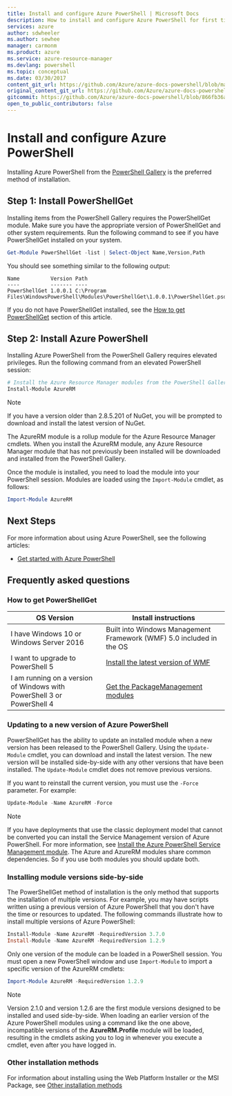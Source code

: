 ```yaml
---
title: Install and configure Azure PowerShell | Microsoft Docs
description: How to install and configure Azure PowerShell for first time use.
services: azure
author: sdwheeler
ms.author: sewhee
manager: carmonm
ms.product: azure
ms.service: azure-resource-manager
ms.devlang: powershell
ms.topic: conceptual
ms.date: 03/30/2017
content_git_url: https://github.com/Azure/azure-docs-powershell/blob/master/azureps-cmdlets-docs/ResourceManager/docs-conceptual/install-azurerm-ps.md
original_content_git_url: https://github.com/Azure/azure-docs-powershell/blob/master/azureps-cmdlets-docs/ResourceManager/docs-conceptual/install-azurerm-ps.md
gitcommit: https://github.com/Azure/azure-docs-powershell/blob/866fb36ab725fff878133ae0f6e1f1061bbf7d6c
open_to_public_contributors: false
---
```


# Install and configure Azure PowerShell

Installing Azure PowerShell from the [PowerShell Gallery](https://www.powershellgallery.com/) is
the preferred method of installation.

## Step 1: Install PowerShellGet

Installing items from the PowerShell Gallery requires the PowerShellGet module. Make sure you have
the appropriate version of PowerShellGet and other system requirements. Run the following command
to see if you have PowerShellGet installed on your system.

```powershell
Get-Module PowerShellGet -list | Select-Object Name,Version,Path
```

You should see something similar to the following output:

```
Name          Version Path
----          ------- ----
PowerShellGet 1.0.0.1 C:\Program Files\WindowsPowerShell\Modules\PowerShellGet\1.0.0.1\PowerShellGet.psd1
```

If you do not have PowerShellGet installed, see the [How to get PowerShellGet](#how-to-get-powershellget)
section of this article.


## Step 2: Install Azure PowerShell

Installing Azure PowerShell from the PowerShell Gallery requires elevated privileges. Run the
following command from an elevated PowerShell session:

```powershell
# Install the Azure Resource Manager modules from the PowerShell Gallery
Install-Module AzureRM
```

> [!NOTE]
> If you have a version older than 2.8.5.201 of NuGet, you will be prompted to download and install
the latest version of NuGet.

The AzureRM module is a rollup module for the Azure Resource Manager cmdlets. When you install the
AzureRM module, any Azure Resource Manager module that has not previously been installed will be
downloaded and installed from the PowerShell Gallery.

Once the module is installed, you need to load the module into your PowerShell session. Modules are
loaded using the `Import-Module` cmdlet, as follows:

```powershell
Import-Module AzureRM
```

## Next Steps

For more information about using Azure PowerShell, see the following articles:

* [Get started with Azure PowerShell](get-started-azureps.md)

## Frequently asked questions

### How to get PowerShellGet

|OS Version|Install instructions|
|---|---|
|I have Windows 10 or Windows Server 2016|Built into Windows Management Framework (WMF) 5.0 included in the OS|
|I want to upgrade to PowerShell 5|[Install the latest version of WMF](http://go.microsoft.com/fwlink/?LinkId=398175)|
|I am running on a version of Windows with PowerShell 3 or PowerShell 4|[Get the PackageManagement modules](http://go.microsoft.com/fwlink/?LinkID=746217)|

### Updating to a new version of Azure PowerShell

PowerShellGet has the ability to update an installed module when a new version has been released to
the PowerShell Gallery. Using the `Update-Module` cmdlet, you can download and install the latest
version. The new version will be installed side-by-side with any other versions that
have been installed. The `Update-Module` cmdlet does not remove previous versions.

If you want to reinstall the current version, you must use the `-Force` parameter. For example:

```powershell
Update-Module -Name AzureRM -Force
```

> [!NOTE]
> If you have deployments that use the classic deployment model that cannot be converted you can
install the Service Management version of Azure PowerShell. For more information, see
[Install the Azure PowerShell Service Management module](overview?view=azuresmps-3.7.0).
The Azure and AzureRM modules share common dependencies. So if you use both modules you should
update both.


### Installing module versions side-by-side

The PowerShellGet method of installation is the only method that supports the installation of
multiple versions. For example, you may have scripts written using a previous version of Azure
PowerShell that you don't have the time or resources to updated. The following commands illustrate
how to install multiple versions of Azure PowerShell:

```powershell
Install-Module -Name AzureRM -RequiredVersion 3.7.0
Install-Module -Name AzureRM -RequiredVersion 1.2.9
```

Only one version of the module can be loaded in a PowerShell session. You must open a new
PowerShell window and use `Import-Module` to import a specific version of the AzureRM cmdlets:

```powershell
Import-Module AzureRM -RequiredVersion 1.2.9
```

> [!NOTE]
> Version 2.1.0 and version 1.2.6 are the first module versions designed to be installed and used
side-by-side. When loading an earlier version of the Azure PowerShell modules using a
command like the one above, incompatible versions of the **AzureRM.Profile** module will be loaded,
resulting in the cmdlets asking you to log in whenever you execute a cmdlet, even after you have
logged in.

### Other installation methods

For information about installing using the Web Platform Installer or the MSI Package, see
[Other installation methods](other-install.md)
